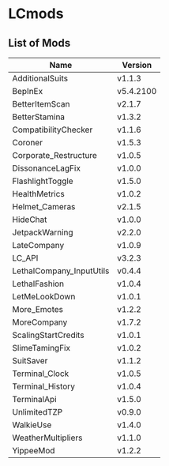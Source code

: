 # LCmods

## List of Mods

| Name                     | Version   |
| ------------------------ | --------- |
| AdditionalSuits          | v1.1.3    |
| BepInEx                  | v5.4.2100 |
| BetterItemScan           | v2.1.7    |
| BetterStamina            | v1.3.2    |
| CompatibilityChecker     | v1.1.6    |
| Coroner                  | v1.5.3    |
| Corporate_Restructure    | v1.0.5    |
| DissonanceLagFix         | v1.0.0    |
| FlashlightToggle         | v1.5.0    |
| HealthMetrics            | v1.0.2    |
| Helmet_Cameras           | v2.1.5    |
| HideChat                 | v1.0.0    |
| JetpackWarning           | v2.2.0    |
| LateCompany              | v1.0.9    |
| LC_API                   | v3.2.3    |
| LethalCompany_InputUtils | v0.4.4    |
| LethalFashion            | v1.0.4    |
| LetMeLookDown            | v1.0.1    |
| More_Emotes              | v1.2.2    |
| MoreCompany              | v1.7.2    |
| ScalingStartCredits      | v1.0.1    |
| SlimeTamingFix           | v1.0.2    |
| SuitSaver                | v1.1.2    |
| Terminal_Clock           | v1.0.5    |
| Terminal_History         | v1.0.4    |
| TerminalApi              | v1.5.0    |
| UnlimitedTZP             | v0.9.0    |
| WalkieUse                | v1.4.0    |
| WeatherMultipliers       | v1.1.0    |
| YippeeMod                | v1.2.2    |
